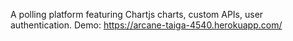 A polling platform featuring Chartjs charts, custom APIs, user authentication.
Demo: https://arcane-taiga-4540.herokuapp.com/